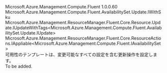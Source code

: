 <Type Name="IUpdate" FullName="Microsoft.Azure.Management.Compute.Fluent.AvailabilitySet.Update.IUpdate">
  <TypeSignature Language="C#" Value="public interface IUpdate : Microsoft.Azure.Management.Compute.Fluent.AvailabilitySet.Update.IWithSku, Microsoft.Azure.Management.ResourceManager.Fluent.Core.Resource.Update.IUpdateWithTags&lt;Microsoft.Azure.Management.Compute.Fluent.AvailabilitySet.Update.IUpdate&gt;, Microsoft.Azure.Management.ResourceManager.Fluent.Core.ResourceActions.IAppliable&lt;Microsoft.Azure.Management.Compute.Fluent.IAvailabilitySet&gt;" />
  <TypeSignature Language="ILAsm" Value=".class public interface auto ansi abstract IUpdate implements class Microsoft.Azure.Management.Compute.Fluent.AvailabilitySet.Update.IWithSku, class Microsoft.Azure.Management.ResourceManager.Fluent.Core.Resource.Update.IUpdateWithTags`1&lt;class Microsoft.Azure.Management.Compute.Fluent.AvailabilitySet.Update.IUpdate&gt;, class Microsoft.Azure.Management.ResourceManager.Fluent.Core.ResourceActions.IAppliable`1&lt;class Microsoft.Azure.Management.Compute.Fluent.IAvailabilitySet&gt;, class Microsoft.Azure.Management.ResourceManager.Fluent.Core.ResourceActions.IIndexable" />
  <TypeSignature Language="DocId" Value="T:Microsoft.Azure.Management.Compute.Fluent.AvailabilitySet.Update.IUpdate" />
  <TypeSignature Language="VB.NET" Value="Public Interface IUpdate&#xA;Implements IAppliable(Of IAvailabilitySet), IUpdateWithTags(Of IUpdate), IWithSku" />
  <TypeSignature Language="F#" Value="type IUpdate = interface&#xA;    interface IAppliable&lt;IAvailabilitySet&gt;&#xA;    interface IIndexable&#xA;    interface IUpdateWithTags&lt;IUpdate&gt;&#xA;    interface IWithSku" />
  <AssemblyInfo>
    <AssemblyName>Microsoft.Azure.Management.Compute.Fluent</AssemblyName>
    <AssemblyVersion>1.0.0.60</AssemblyVersion>
  </AssemblyInfo>
  <Interfaces>
    <Interface>
      <InterfaceName>Microsoft.Azure.Management.Compute.Fluent.AvailabilitySet.Update.IWithSku</InterfaceName>
    </Interface>
    <Interface>
      <InterfaceName>Microsoft.Azure.Management.ResourceManager.Fluent.Core.Resource.Update.IUpdateWithTags&lt;Microsoft.Azure.Management.Compute.Fluent.AvailabilitySet.Update.IUpdate&gt;</InterfaceName>
    </Interface>
    <Interface>
      <InterfaceName>Microsoft.Azure.Management.ResourceManager.Fluent.Core.ResourceActions.IAppliable&lt;Microsoft.Azure.Management.Compute.Fluent.IAvailabilitySet&gt;</InterfaceName>
    </Interface>
  </Interfaces>
  <Docs>
    <summary>
            可用性のテンプレートは、変更可能なすべての設定を含む更新操作を設定します。
            </summary>
    <remarks>To be added.</remarks>
  </Docs>
  <Members />
</Type>